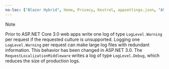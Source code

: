 ```yaml
---
no-loc: ["Blazor Hybrid", Home, Privacy, Kestrel, appsettings.json, "ASP.NET Core Identity", cookie, Cookie, Blazor, "Blazor Server", "Blazor WebAssembly", "Identity", "Let's Encrypt", Razor, SignalR]
---
```

> [!NOTE]
> Prior to ASP.NET Core 3.0 web apps write one log of type `LogLevel.Warning` per request if the requested culture is unsupported. Logging one `LogLevel.Warning` per request can make large log files with redundant information. This behavior has been changed in ASP.NET 3.0. The `RequestLocalizationMiddleware` writes a log of type `LogLevel.Debug`, which reduces the size of production logs.
